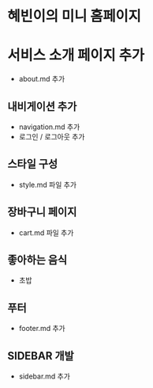 # 혜빈이의 미니 홈페이지

# 서비스 소개 페이지 추가

- about.md 추가

## 내비게이션 추가

- navigation.md 추가
- 로그인 / 로그아웃 추가

## 스타일 구성

- style.md 파일 추가

## 장바구니 페이지

- cart.md 파일 추가

## 좋아하는 음식

- 초밥

## 푸터

- footer.md 추가

## SIDEBAR 개발

- sidebar.md 추가
